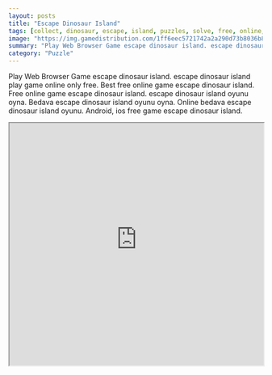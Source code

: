 ```yaml
---
layout: posts
title: "Escape Dinosaur Island"
tags: [collect, dinosaur, escape, island, puzzles, solve, free, online, games, oyna, game, free, games, play, play, games]
image: "https://img.gamedistribution.com/1ff6eec5721742a2a290d73b8036b8c8.jpg"
summary: "Play Web Browser Game escape dinosaur island. escape dinosaur island play game online only free. Best free online game escape dinosaur island. Free online game escape dinosaur island. escape dinosaur island oyunu oyna. Bedava escape dinosaur island oyunu oyna. Online bedava escape dinosaur island oyunu. Android, ios free game escape dinosaur island."
category: "Puzzle"
---
```


Play Web Browser Game escape dinosaur island. escape dinosaur island play game online only free. Best free online game escape dinosaur island. Free online game escape dinosaur island. escape dinosaur island oyunu oyna. Bedava escape dinosaur island oyunu oyna. Online bedava escape dinosaur island oyunu. Android, ios free game escape dinosaur island.

<iframe width="100%" height="480px;" src="https://flash.gamedistribution.com?game=1ff6eec5721742a2a290d73b8036b8c8"></iframe>